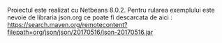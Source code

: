 Proiectul este realizat cu Netbeans 8.0.2. 
Pentru rularea exemplului este nevoie de libraria json.org ce poate fi descarcata de aici : https://search.maven.org/remotecontent?filepath=org/json/json/20170516/json-20170516.jar 